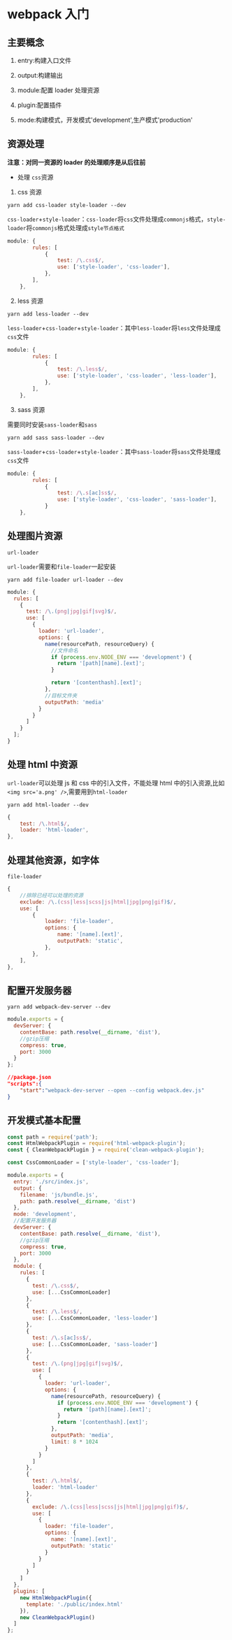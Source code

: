 # webpack 入门

## 主要概念

1. entry:构建入口文件

2. output:构建输出

3. module:配置 loader 处理资源

4. plugin:配置插件

5. mode:构建模式，开发模式'development',生产模式'production'

## 资源处理

**注意：对同一资源的 loader 的处理顺序是从后往前**

- 处理 `css`资源

1. css 资源

```
yarn add css-loader style-loader --dev
```

`css-loader`+`style-loader`：`css-loader`将`css`文件处理成`commonjs`格式，`style-loader`将`commonjs`格式处理成`style节点格式`

```js
module: {
		rules: [
			{
				test: /\.css$/,
				use: ['style-loader', 'css-loader'],
			},
		],
	},
```

2. less 资源

```
yarn add less-loader --dev
```

`less-loader`+`css-loader`+`style-loader`：其中`less-loader`将`less`文件处理成`css`文件

```js
module: {
		rules: [
			{
				test: /\.less$/,
				use: ['style-loader', 'css-loader', 'less-loader'],
			},
		],
	},
```

3. sass 资源

需要同时安装`sass-loader`和`sass`

```
yarn add sass sass-loader --dev
```

`sass-loader`+`css-loader`+`style-loader`：其中`sass-loader`将`sass`文件处理成`css`文件

```js
module: {
		rules: [
			{
				test: /\.s[ac]ss$/,
				use: ['style-loader', 'css-loader', 'sass-loader'],
			}
	},
```

## 处理图片资源

`url-loader`

`url-loader`需要和`file-loader`一起安装

```
yarn add file-loader url-loader --dev
```

```js
module: {
  rules: [
    {
      test: /\.(png|jpg|gif|svg)$/,
      use: [
        {
          loader: 'url-loader',
          options: {
            name(resourcePath, resourceQuery) {
              //文件命名
              if (process.env.NODE_ENV === 'development') {
                return '[path][name].[ext]';
              }

              return '[contenthash].[ext]';
            },
            //目标文件夹
            outputPath: 'media'
          }
        }
      ]
    }
  ];
}
```

## 处理 html 中资源

`url-loader`可以处理 js 和 css 中的引入文件，不能处理 html 中的引入资源,比如`<img src='a.png' />`,需要用到`html-loader`

```
yarn add html-loader --dev
```

```js
{
	test: /\.html$/,
	loader: 'html-loader',
},
```

## 处理其他资源，如字体

`file-loader`

```js
{
	//排除已经可以处理的资源
	exclude: /\.(css|less|scss|js|html|jpg|png|gif)$/,
	use: [
		{
			loader: 'file-loader',
			options: {
				name: '[name].[ext]',
				outputPath: 'static',
			},
		},
	],
},
```

## 配置开发服务器

```
yarn add webpack-dev-server --dev
```

```js
module.exports = {
  devServer: {
    contentBase: path.resolve(__dirname, 'dist'),
    //gzip压缩
    compress: true,
    port: 3000
  }
};
```

```json
//package.json
"scripts":{
	"start":"webpack-dev-server --open --config webpack.dev.js"
}
```

## 开发模式基本配置

```js
const path = require('path');
const HtmlWebpackPlugin = require('html-webpack-plugin');
const { CleanWebpackPlugin } = require('clean-webpack-plugin');

const CssCommonLoader = ['style-loader', 'css-loader'];

module.exports = {
  entry: './src/index.js',
  output: {
    filename: 'js/bundle.js',
    path: path.resolve(__dirname, 'dist')
  },
  mode: 'development',
  //配置开发服务器
  devServer: {
    contentBase: path.resolve(__dirname, 'dist'),
    //gzip压缩
    compress: true,
    port: 3000
  },
  module: {
    rules: [
      {
        test: /\.css$/,
        use: [...CssCommonLoader]
      },
      {
        test: /\.less$/,
        use: [...CssCommonLoader, 'less-loader']
      },
      {
        test: /\.s[ac]ss$/,
        use: [...CssCommonLoader, 'sass-loader']
      },
      {
        test: /\.(png|jpg|gif|svg)$/,
        use: [
          {
            loader: 'url-loader',
            options: {
              name(resourcePath, resourceQuery) {
                if (process.env.NODE_ENV === 'development') {
                  return '[path][name].[ext]';
                }
                return '[contenthash].[ext]';
              },
              outputPath: 'media',
              limit: 8 * 1024
            }
          }
        ]
      },
      {
        test: /\.html$/,
        loader: 'html-loader'
      },
      {
        exclude: /\.(css|less|scss|js|html|jpg|png|gif)$/,
        use: [
          {
            loader: 'file-loader',
            options: {
              name: '[name].[ext]',
              outputPath: 'static'
            }
          }
        ]
      }
    ]
  },
  plugins: [
    new HtmlWebpackPlugin({
      template: './public/index.html'
    }),
    new CleanWebpackPlugin()
  ]
};
```
